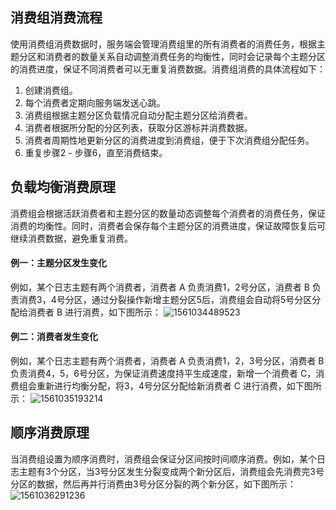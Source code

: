 ## 消费组消费流程


使用消费组消费数据时，服务端会管理消费组里的所有消费者的消费任务，根据主题分区和消费者的数量关系自动调整消费任务的均衡性，同时会记录每个主题分区的消费进度，保证不同消费者可以无重复消费数据。消费组消费的具体流程如下：


1. 创建消费组。
2. 每个消费者定期向服务端发送心跳。
3. 消费组根据主题分区负载情况自动分配主题分区给消费者。
4. 消费者根据所分配的分区列表，获取分区游标并消费数据。
5. 消费者周期性地更新分区的消费进度到消费组，便于下次消费组分配任务。
6. 重复步骤2 - 步骤6，直至消费结束。




## 负载均衡消费原理

消费组会根据活跃消费者和主题分区的数量动态调整每个消费者的消费任务，保证消费的均衡性。同时，消费者会保存每个主题分区的消费进度，保证故障恢复后可继续消费数据，避免重复消费。

#### 例一：主题分区发生变化

例如，某个日志主题有两个消费者，消费者 A 负责消费1，2号分区，消费者 B 负责消费3，4号分区，通过分裂操作新增主题分区5后，消费组会自动将5号分区分配给消费者 B 进行消费，如下图所示：
![1561034489523](https://main.qcloudimg.com/raw/e9937c2a90beb7e2a7f870bfc0fb18bf/%E4%B8%BB%E9%A2%98%E5%88%86%E5%8C%BA%E5%8F%98%E5%8C%96.png)



#### 例二：消费者发生变化

例如，某个日志主题有两个消费者，消费者 A 负责消费1，2，3号分区，消费者 B 负责消费4，5，6号分区，为保证消费速度持平生成速度，新增一个消费者 C，消费组会重新进行均衡分配，将3，4号分区分配给新消费者 C 进行消费，如下图所示：
![1561035193214](https://main.qcloudimg.com/raw/bde0994fc5377977a3737f32056762c0/%E6%B6%88%E8%B4%B9%E8%80%85%E5%8F%98%E5%8C%96.png)



## 顺序消费原理

当消费组设置为顺序消费时，消费组会保证分区间按时间顺序消费。例如，某个日志主题有3个分区，当3号分区发生分裂变成两个新分区后，消费组会先消费完3号分区的数据，然后再并行消费由3号分区分裂的两个新分区，如下图所示：
![1561036291236](https://main.qcloudimg.com/raw/4564c2ad5b7e8b24d4dcce54b94ebdd2/%E9%A1%BA%E5%BA%8F%E6%B6%88%E8%B4%B9.png)
